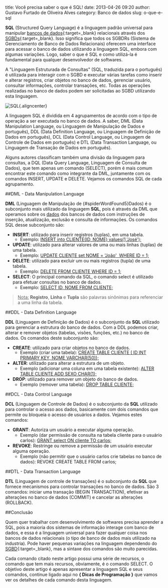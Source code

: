 title: Você precisa saber o que é SQL!
date: 2013-04-26 09:20
author: Gustavo Furtado de Oliveira Alves
category: Banco de dados
slug: o-que-e-sql

**SQL** (Structured Query Language) é a linguagem padrão universal para
manipular [bancos de
dados](http://www.dicasdeprogramacao.com.br/o-que-e-um-banco-de-dados/ "O que é um Banco de Dados?"){:target=\_blank} relacionais
através dos
[SGBDs](http://www.dicasdeprogramacao.com.br/o-que-e-um-sgbd/ "O que é um SGBD?"){:target=\_blank}.
Isso significa que todos os SGBDRs (Sistema de Gerenciamento de Banco de
Dados Relacionais) oferecem uma interface para acessar o banco de dados
utilizando a linguagem SQL, embora com algumas variações. Logo, saber o
que é SQL e como utilizá-la é fundamental para qualquer desenvolvedor de
softwares.

A "Linguagem Estruturada de Consultas" (SQL, traduzida para o português)
é utilizada para interagir com o SGBD e executar várias tarefas como
inserir e alterar registros, criar objetos no banco de dados, gerenciar
usuário, consultar informações, controlar transações, etc. Todas as
operações realizadas no banco de dados podem ser solicitadas ao SGBD
utilizando esta linguagem.

![SQL](/images/o-que-e-sql/SQL.png){.aligncenter}

A linguagem SQL é dividida em 4 agrupamentos de acordo com o tipo de
operação a ser executada no banco de dados. A saber, DML (Data
Manipulation Language, ou Linguagem de Manipulação de Dados e
português), DDL (Data Definition Language, ou Linguagem de Definição de
Dados em português), DCL (Data Control Language, ou Linguagem de
Controle de Dados em português) e DTL (Data Transaction Language, ou
Linguagem de Transação de Dados em português).

Alguns autores classificam também uma divisão da linguagem para consultas,
a DQL (Data Query Language, Linguagem de Consulta de Dados), que tem apenas um
comando (SELECT), porém é mais comum encontrar este comando como
integrante da DML, juntamente com os comandos INSERT, UPDATE e DELETE.
Vejamos os comandos SQL de cada agrupamento.

##DML - Data Manipulation Language

**DML** (Linguagem de Manipulação de [](){#spiderWordFound5}Dados) é o
subconjunto mais utilizado da linguagem **SQL**, pois é através da DML
que operamos sobre os <span
style="text-decoration: underline;">dados</span> dos bancos de dados com
instruções de inserção, atualização, exclusão e consulta de informações.
Os comandos SQL desse subconjunto são:

-   **<span style="line-height: 13px;">INSERT</span>**<span
    style="line-height: 13px;">: utilizado para inserir registros
    (tuplas), em uma tabela.</span>
    -   <span style="line-height: 13px;">Exemplo: <span
        style="text-decoration: underline;">INSERT into
        CLIENTE(ID, NOME) values(1,'José');</span></span>
-   **UPDATE**: utilizado para alterar valores de uma ou mais
    linhas (tuplas) de uma tabela.
    -   Exemplo: <span style="text-decoration: underline;">UPDATE
        CLIENTE set NOME = 'João'  WHERE ID = 1;</span>
-   **DELETE**: utilizado para excluir um ou mais registros (tupla) de
    uma tabela.
    -   Exemplo: <span style="text-decoration: underline;">DELETE FROM
        CLIENTE WHERE ID = 1;</span>
-   **SELECT**: O principal comando da SQL, o comando select é utilizado
    para efetuar consultas no banco de dados.
    -   Exemplo: <span style="text-decoration: underline;">SELECT ID,
        NOME FROM CLIENTE;</span>

> <span style="text-decoration: underline;">Nota:</span> **Registro**,
> **Linha** e **Tupla** são palavras sinônimas para referenciar a uma
> linha da tabela.

##DDL - Data Definition Language

**DDL** (Linguagem de Definição de Dados) é o subconjunto da **SQL**
utilizado para gerenciar a estrutura do banco de dados. Com a DDL
podemos criar, alterar e remover objetos (tabelas, visões, funções,
etc.) no banco de dados. Os comandos deste subconjunto são:

-   <span style="line-height: 13px;">**CREATE**: utilizado para criar
    objetos no banco de dados.</span>
    -   Exemplo (criar uma tabela): <span
        style="text-decoration: underline;">CREATE TABLE CLIENTE ( ID
        INT PRIMARY KEY, NOME VARCHAR(50));</span>
-   **ALTER**: utilizado para alterar a estrutura de um objeto.
    -   Exemplo (adicionar uma coluna em uma tabela existente): <span
        style="text-decoration: underline;">ALTER TABLE CLIENTE ADD SEXO
        CHAR(1);</span>
-   **DROP**: utilizado para remover um objeto do banco de dados.
    -   Exemplo (remover uma tabela): <span
        style="text-decoration: underline;">DROP TABLE CLIENTE;</span>

##DCL - Data Control Language

**DCL** (Linguagem de Controle de Dados) é o subconjunto da **SQL**
utilizado para controlar o acesso aos dados, basicamente com dois
comandos que permite ou bloqueia o acesso de usuários a dados. Vejamos
estes comandos:

-   **GRANT**: Autoriza um usuário a executar alguma operação.
    -   Exemplo (dar permissão de consulta na tabela cliente para o
        usuário carlos): <span style="text-decoration: underline;">GRANT
        select ON cliente TO carlos;</span>
-   **REVOKE**: Restringe ou remove a permissão de um usuário executar
    alguma operação.
    -   Exemplo (não permitir que o usuário carlos crie tabelas no banco
        de dados): REVOKE CREATE TABLE FROM carlos;

##DTL - Data Transaction Language

**DTL** (Linguagem de controle de transações) é o subconjunto da **SQL**
que fornece mecanismos para controlar transações no banco de dados. São
3 comandos: iniciar uma transação (BEGIN TRANSACTION), efetivar as
alterações no banco de dados (COMMIT) e cancelar as alterações
(ROLLBACK).

##Conclusão

Quem quer trabalhar com desenvolvimento de softwares precisa aprender a
SQL, pois a maioria dos sistemas de informação interage com banco de
dados, e essa é a linguagem universal para fazer qualquer coisa nos
bancos de dados relacionais (o tipo de banco de dados mais utilizado na
industria). Pode haver pequenas variações na linguagem dependendo do
[SGBD](http://www.dicasdeprogramacao.com.br/o-que-e-um-sgbd/ "O que é um SGBD?"){:target=\_blank},
mas a sintaxe dos comandos são muito parecidas.

Cada comando citado neste artigo possui uma série de recursos, o comando
que tem mais recursos, obviamente, é o comando SELECT. O objetivo deste
artigo é apenas apresentar a linguagem SQL e seus comandos, continue
ligado aqui no **{ Dicas de Programação }** que vamos ver os detalhes de
cada comando desta linguagem.
